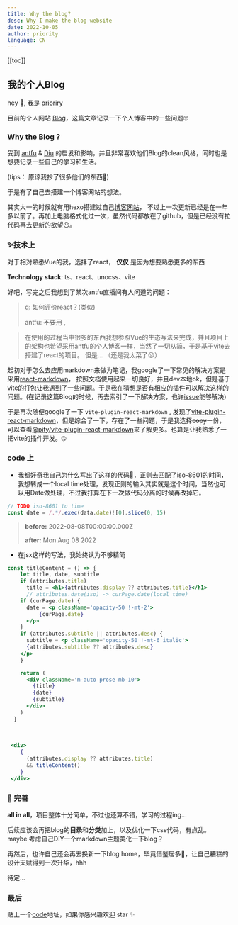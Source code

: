 ```yaml
---
title: Why the blog?
desc: Why I make the blog website
date: 2022-10-05
author: priority
language: CN
---
```


[[toc]]


## 我的个人Blog

hey 🤣, 我是 [prioriry](https://github.com/priority3)

目前的个人网站 [Blog](https://priority-me.netlify.app/)，这篇文章记录一下个人博客中的一些问题🙄

### Why the Blog ?
受到 [antfu](https://github.com/antfu) & [Diu](https://github.com/ddiu8081) 的启发和影响，并且非常喜欢他们Blog的clean风格，同时也是想要记录一些自己的学习和生活。

(tips： 原谅我抄了很多他们的东西🤣) 

于是有了自己去搭建一个博客网站的想法。

其实大一的时候就有用hexo搭建过自己[博客网站](https://priority3.github.io/)， 不过上一次更新已经是在一年多以前了。再加上电脑格式化过一次，虽然代码都放在了github，但是已经没有拉代码再去更新的欲望😶。

### ✨技术上

对于相对熟悉Vue的我，选择了react， **仅仅** 是因为想要熟悉更多的东西

**Technology stack**: ts、react、unocss、vite

好吧，写完之后我想到了某次antfu直播间有人问道的问题：
> q: 如何评价react？(类似) 
> 
> antfu: ~~不要用~~ ,

> 在使用的过程当中很多的东西我想参照Vue的生态写法来完成，并且项目上的架构也希望采用antfu的个人博客一样，当然了一切从简，于是基于vite去搭建了react的项目。 但是... （还是我太菜了😢）

起初对于怎么去应用markdown来做为笔记，我google了一下常见的解决方案是采用[react-markdown](https://github.com/remarkjs/react-markdown)， 按照文档使用起来一切良好，并且dev本地ok，但是基于vite的打包让我遇到了一些问题。于是我在猜想是否有相应的插件可以解决这样的问题。(在记录这篇Blog的时候，再去索引了一下解决方案，也许[issue](https://github.com/vitejs/vite/issues/3592)能够解决)

于是再次随便google了一下 `vite-plugin-react-markdown` , 发现了[vite-plugin-react-markdown](https://github.com/geekris1/vite-plugin-react-markdown)，但是综合了一下，存在了一些问题，于是我选择~~copy~~一份，可以查看[@pity/vite-plugin-react-markdown](https://github.com/priority3/vite-plugin-react-markdown)来了解更多。也算是让我熟悉了一把vite的插件开发。🤐


### code 上
* 我都好奇我自己为什么写出了这样的代码🤣，正则去匹配了iso-8601的时间，我想转成一个local time处理，发现正则的输入其实就是这个时间，当然也可以用Date做处理，不过我打算在下一次做代码分离的时候再改掉它。
```js
// TODO iso-8601 to time
const date = /.*/.exec(data.date)![0].slice(0, 15)
```

> **before:** 2022-08-08T00:00:00.000Z
> 
> **after:** Mon Aug 08 2022

* 在jsx这样的写法，我始终认为不够精简 

```jsx
const titleContent = () => {
    let title, date, subtitle
    if (attributes.title)
      title = <h1>{attributes.display ?? attributes.title}</h1>
      // attributes.date(iso) -> curPage.date(local time)
    if (curPage.date) {
      date = <p className='opacity-50 !-mt-2'>
          {curPage.date}
      </p>
    }
    if (attributes.subtitle || attributes.desc) {
      subtitle = <p className='opacity-50 !-mt-6 italic'>
      {attributes.subtitle ?? attributes.desc}
    </p>
    }

    return (
      <div className='m-auto prose mb-10'>
        {title}
        {date}
        {subtitle}
      </div>
    )
  }
  
  
  
 <div>
    {
      (attributes.display ?? attributes.title)
      && titleContent()
    }
 </div>
```

### 📝 完善

**all in all**，项目整体十分简单，不过也还算不错，学习的过程ing...

后续应该会再把blog的**目录**和**分类**加上，以及优化一下css代码，有点乱。
maybe 考虑自己DIY一个markdown主题美化一下blog？

再然后，也许自己还会再去换新一下blog home，毕竟借鉴居多🤣，让自己糟糕的设计天赋得到一次升华，hhh

待定...

### 最后

贴上一个[code](https://github.com/priority3/priority.me)地址，如果你感兴趣欢迎 star ✨


